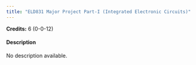 ```yaml
---
title: "ELD831 Major Project Part-I (Integrated Electronic Circuits)"
---
```

**Credits:** 6 (0-0-12)

#### Description
No description available.